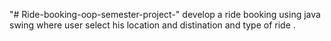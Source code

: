 "# Ride-booking-oop-semester-project-" 
develop a ride booking using java swing where user select his location and distination and type of ride . 
